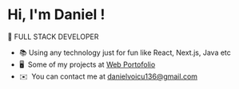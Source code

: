 Hi, I'm Daniel !
====================================================================================================================================
📌 FULL STACK DEVELOPER 
* 📚  Using any technology just for fun like React, Next.js, Java etc 
* 🖥️  Some of my projects at [Web Portofolio](http://daniel.daeva.ro)
* ✉️  You can contact me at [danielvoicu136@gmail.com](mailto:danielvoicu136@gmail.com)


